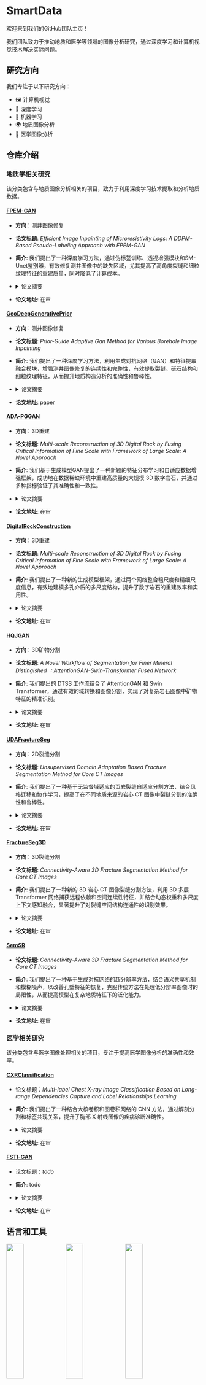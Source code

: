 # SmartData

欢迎来到我们的GitHub团队主页！

我们团队致力于推动地质和医学等领域的图像分析研究，通过深度学习和计算机视觉技术解决实际问题。


## 研究方向
我们专注于以下研究方向：

- 🖼️ 计算机视觉
- 🧠 深度学习
- 🤖 机器学习
- 🌍 地质图像分析
- 🏥 医学图像分析


## 仓库介绍

### 地质学相关研究

该分类包含与地质图像分析相关的项目，致力于利用深度学习技术提取和分析地质数据。

#### [FPEM-GAN](https://github.com/QUST-SmartData/FPEM-GAN)

- **方向**：测井图像修复

- **论文标题**: *Efficient Image Inpainting of Microresistivity Logs: A DDPM-Based Pseudo-Labeling Approach with FPEM-GAN*

- **简介**: 我们提出了一种深度学习方法，通过伪标签训练、透视增强模块和SM-Unet鉴别器，有效修复测井图像中的缺失区域，尤其提高了高角度裂缝和细粒纹理特征的重建质量，同时降低了计算成本。

- <details>
    <summary>论文摘要</summary>
    In the process of geophysical exploration, the logging image is incomplete due to the mismatch between the size of the logging instrument and the size of the borehole. The missing data will seriously affect the geologic analysis. However, due to the situation of lacking complete images as training labels, existing methods are generally based on usually used algorithms or unsupervised learning methods, which bring abundant computation and time-consuming. In addition, the results match not very well as high-angle fractures appeared a lot and also the fine-grained texture in the inpainted regions. It significantly affects the discrimination of the interpretation for geological phenomena. To solve the aboved problem, we propose a deep learning method to inpaint strati-graphic features. First, to conduct the consuming time and according to the issues of less labels for training, we proposed a new method with pseudo-labeled training datasets in the inpainting process. Second, in order to improve the accuracy of inpainting to high-angle fractures, we also proposed a Fusion-Perspective-Enhancement Module (FPEM), which can effectively infer the missing regions based on the contextual guidance. Finally, to better describe the fine-grained texture, we proposed a new discriminator called SM-Unet, which help enhancing much more textured features highlighting to the fine-grained, the new discriminator can adjust the weight of various regions through producing soft labeling during the training procedure. The Peak Signal-to-Noise Ratio of the proposed algorithm in the logging image dataset is 25.35, the highest Structural Similarity Index is 0.901. Compared to the state-of-the-art methods, the proposed method shows good results matching very well especially for high-angle fractures and fine-grained textured features, and costs less computation.
</details>

- **论文地址**: 在审


#### [GeoDeepGenerativePrior](https://github.com/QUST-SmartData/GeoDeepGenerativePrior)

- **方向**：测井图像修复

- **论文标题**: *Prior-Guide Adaptive Gan Method for Various Borehole Image Inpainting*

- **简介**: 我们提出了一种深度学习方法，利用生成对抗网络（GAN）和特征提取融合模块，增强测井图像修复的连续性和完整性，有效提取裂缝、砾石结构和细粒纹理特征，从而提升地质构造分析的准确性和鲁棒性。

- <details>
    <summary>论文摘要</summary>
    During geophysical exploration, inpainting defective logging images caused by mismatches between logging tools and borehole sizes can affect fracture and hole extraction, petrographic analysis and stratigraphic studies. However, existing methods do not describe stratigraphic continuity enough. Also, they ignore the completeness of characterization in terms of fractures, gravel structures, and fine-grained textures in the logging images. To address these issues, we propose a deep learning method for inpainting stratigraphic features. Firstly, to enhance the continuity of image inpainting, we build a generative adversarial network (GAN) and train it on numerous natural images to extract relevant features that guide the recovery of continuity characteristics. Secondly, to ensure complete structural and textural features are present in geological formations, we introduce a feature-extraction-fusion module with a co-occurrence mechanism consisting of channel attention(CA) and self-attention(SA). CA improves texture effects by adaptively adjusting control parameters based on highly correlated prior features from electrical logging images. SA captures long-range contextual associations across pre-inpainted gaps to improve completeness in fractures and gravels structure representation. The proposed method has been tested on various borehole images demonstrating its reliability and robustness.
</details>

- **论文地址**: [paper](https://doi.org/10.1190/geo2023-0418.1)


#### [ADA-PGGAN](https://github.com/QUST-SmartData/ADA-PGGAN)

- **方向**：3D重建

- **论文标题**: *Multi-scale Reconstruction of 3D Digital Rock by Fusing Critical Information of Fine Scale with Framework of Large Scale: A Novel Approach*

- **简介**: 我们基于生成模型GAN提出了一种新颖的特征分布学习和自适应数据增强框架，成功地在数据稀缺环境中重建高质量的大规模 3D 数字岩石，并通过多种指标验证了其准确性和一致性。

- <details>
    <summary>论文摘要</summary>
    Amounts of digital rock samples are crucial for studying pore properties. However, it is currently challenging due to equipment limitations or cost considerations. To address this issue, we propose sorts of reconstruction solutions under Data-Scarce Scenarios based on latent inversion predict from proposed generative model. Firstly, A novel featured distribution learning model was proposed though O-ResNet50 network training for prepared inversion. During inversion, the latent vectors predict from mentioned learning model is prepared to interpolate into latent space of given images. To stably produce high-quality images, Adaptive Data Augmentation Progressive Growing Generative Adversarial Network (ADA-PGGAN) is proposed, which includes a mechanism to supervise discriminator's overfitting and automatically adjust levels of data augmentation. Subsequently, interpolated latent vectors are input into the generator to progressively increase image resolution and reconstruct large-scale 3D digital rocks.Finally, evaluations using various metrics were conducted in both 2D and 3D on our results. The Sliced Wasserstein Distance (SWD) was used to assess our proposed data augmentation operation. The majority of SWD values remained below 0.01, with further decreases as resolution increased. Furthermore, generated images accurately exhibited core characteristics.We also evaluated our results in 3D with corresponding metrics, structural properties to indicate consistency with given samples.
</details>

- **论文地址**: 在审



#### [DigitalRockConstruction](https://github.com/QUST-SmartData/DigitalRockConstruction)

- **方向**：3D重建

- **论文标题**: *Multi-scale Reconstruction of 3D Digital Rock by Fusing Critical Information of Fine Scale with Framework of Large Scale: A Novel Approach*

- **简介**: 我们提出了一种新的生成模型框架，通过两个网络整合粗尺度和精细尺度信息，有效地建模多孔介质的多尺度结构，提升了数字岩石的重建效率和实用性。

- <details>
    <summary>论文摘要</summary>
    The digital modeling of microstructure is crucial for investigating the physical and transport properties of porous media. Multi-scale modeling of porous media can effectively characterize both coarse-scale and fine-scale information in high-resolution 3D pore structure models with a large field of view (FoV). Currently, there is a lack of comprehensive framework studies on various subscale components that can be integrated with existing scales, such as micropor, mineral-clay, microcracks, etc. To tackle this issue, we propose a novel framework that utilizes combinations of generative models. One of which focuses on predicting coarse-scale structures, while another network fills in fine-scale information to generate combinate-scale structures.
    In the first network, WGAN is selected as basic training network, inputing 3D noises into the generative network and producing images of coarse-scale as output under the supervision of an adversarial network. We make a datasets designed for the adversarial network which only contains coarse-scale images. The other generative network is built for being injected fine-scale information into the coarsescale 3D images generated through the first generator. During the process, we input two-dimensional high-resolution imageswith fine-scale information into the discriminator to generate a multi-scale images. Taking anisotropy into consideration, loss function combinations are presented to deal with. We conduct a case study on a multi-scale digital rock reconstructed of intra-grain pores into inter-grain pores through our approach. Through qualitative and quantitative comparison, it is demonstrated that our method is more practical and efficient than the latest numerical reconstruction methods.
</details>

- **论文地址**: 在审


#### [HQJGAN](https://github.com/QUST-SmartData/HQJGAN)

- **方向**：3D矿物分割

- **论文标题**: *A Novel Workflow of  Segmentation for Finer Mineral Distingished ：AttentionGAN-Swin-Transformer Fused Network*

- **简介**: 我们提出的 DTSS 工作流结合了 AttentionGAN 和 Swin Transformer，通过有效的域转换和图像分割，实现了对复杂岩石图像中矿物特征的精准识别。

- <details>
    <summary>论文摘要</summary>
    We proposed a workflow - DTSS (Domain Transformation and Semantic Segmentation): first use AttentionGAN to convert the CT image domain to the (SEM) scanning electron microscope image domain, and then use Swin Transformer to perform image segmentation. By introducing attention masks and content masks, AttentionGAN can more effectively learn the mapping relationship between the two domains, thereby generating images in the corresponding target domain.
    On the basis of domain transformation, we further use Swin-Transformer for image segmentation. Swin-Transformer is a Transformer-based model that efficiently processes image data through a self-attention mechanism. Compared with traditional convolutional neural networks (CNN), Swin-Transformer's global receptive field and stronger modeling capabilities give it significant advantages when processing complex, multi-mineral rock images. Swin-Transformer is able to capture long-range dependencies in images, which is particularly important for identifying and segmenting mineral dependencies in rocks.
</details>

- **论文地址**: 在审


#### [UDAFractureSeg](https://github.com/QUST-SmartData/UDAFractureSeg)

- **方向**：2D裂缝分割

- **论文标题**: *Unsupervised Domain Adaptation Based Fracture Segmentation Method for Core CT Images*

- **简介**: 我们提出了一种基于无监督域适应的页岩裂缝自适应分割方法，结合风格迁移和协作学习，提高了在不同地质来源的岩心 CT 图像中裂缝分割的准确性和鲁棒性。

- <details>
    <summary>论文摘要</summary>
    Segmentation of fractures in Computed Tomography (CT) images of cores is crucial in the analysis of rock physical properties. While supervised learning methods have shown significant success in fracture detection, their performance heavily depends on large labeled datasets. However, labeling images is time-consuming and prone to human error. Moreover, these methods often struggle to effectively generalize to unseen datasets due to differences among source and target images. To address this issue, this paper proposes an unsupervised domain-based adaptive segmentation method for shale fractures. The method consists of two parts: StyleFlow-based Style Transfer and Collaborative Learning based Multi-source Domain Adaptation. Firstly, an image style transfer method is introduced to align the images, reducing the difference in gray scale and noise distribution between the source and target domains. Secondly, the Collaborative Learning based Multi-source Domain Adaptation comprises three modules: a segmentation network module, a domain adaptation module, and a collaborative learning module. The segmentation network adopts a modified U-Net with a multi-scale attention mechanism introduced in the encoder part to capture fracture features at different scales in core. Channel and spatial attention mechanisms are also introduced in the decoder part to compensate for loss of spatial structure information caused by downsampling. The domain adaptive module recognizes inter-domain differences and adapts the model with discriminators and adversarial learning to reduce differences in feature or class distributions between source and target domains. The collaborative learning module further corrects unlabeled target domain data using model-generated pseudo-labels, thus improving domain adaptation accuracy. In this way, the segmentation knowledge learned from pavements can be transferred to the core CT image, which enables the adaptive segmentation of core fractures. We conducted experiments on shale datasets from two different geological sources and compared them with existing methods. The results demonstrate that the proposed method exhibits high accuracy and robustness in the segmentation of fractures.
</details>

- **论文地址**: 在审


#### [FractureSeg3D](https://github.com/QUST-SmartData/FractureSeg3D)

- **方向**：3D裂缝分割

- **论文标题**: *Connectivity-Aware 3D Fracture Segmentation Method for Core CT Images*

- **简介**: 我们提出了一种新的 3D 岩心 CT 图像裂缝分割方法，利用 3D 多层 Transformer 网络捕获远程依赖和空间连续性特征，并结合动态权重和多尺度上下文感知融合，显著提升了对裂缝空间结构连通性的识别效果。

- <details>
    <summary>论文摘要</summary>
    Accurately extracting the fracture structures from three-dimensional (3D) computed tomography (CT) images is essential for simulating and analyzing the physical properties of digital rocks. However, the heterogeneity within the rocks makes it difficult for threshold-based methods to identify blurred fracture boundaries. Furthermore, fractures have a complex spatial topological structure, resulting in existing slice-based segmentation methods ineffective in capturing spatial connectivity information. To address the above problems, a novel fracture segmentation method for 3D core CT images is proposed in this study. Firstly, we introduced a 3D multi-layer Transformer network to capture long-range dependence information and pixel spatial continuity features between adjacent layers.
    Then, we fed three axial slices into a 2D multi-layer Transformer network to extract anisotropic features from multi-views. Subsequently, these features are fed into the Gradient Boosting Decision Tree (GBDT) module, which is iteratively enhanced by weaker learners to obtain preliminary segmentation probability maps. To correct the contribution of these maps to the segmentation results, we add dynamic weights to each of them and adjust it by backpropagation of the loss function. Finally, a multi-scale context-aware fusion module fused spatial continuity features with these maps to obtain segmentation results. We compare it with other state-of-the-art methods and the experiment results demonstrate the superiority of our method in spatial structure connectivity of fracture.
</details>

- **论文地址**: 在审


#### [SemSR](https://github.com/QUST-SmartData/SemSR)

- **论文标题**: *Connectivity-Aware 3D Fracture Segmentation Method for Core CT Images*

- **简介**: 我们提出了一种基于生成对抗网络的超分辨率方法，结合语义共享机制和模糊噪声，以改善孔壁特征的恢复，克服传统方法在处理低分辨率图像时的局限性，从而提高模型在复杂地质特征下的泛化能力。

- <details>
    <summary>论文摘要</summary>
    The roughness of pore walls is a crucial factor in studying fluid flow within the pore space. Combining data from different imaging modalities and using deep learning-based super-resolution (SR) methods, a comprehensive view with intricate specific features would be obtained.The relationship between pore wall and pore space is typically representative of geological characterization, which distinguishes among different components. However, current SR methods often overlook geological component regions and incorporate various mechanisms that increase the model's weight and computational demands. To tackle these issues, we employ a Generative Adversarial Network and propose a semantic sharing mechanism to collaborate with the injection of geological characterization. In addition, matching low-resolution (LR) and high-resolution (HR) images is a major challenge. It is common practice to down-sample HR images to obtain pairs of LR images. However, the LR images obtained by these methods still contain lots of details, which weakens the model's generalization ability in real-world scenarios. Therefore, we developed a novel method that introduces intentional blurring noises and multi-sampling operations utilized during data augmentation. Finally, we compare our method with other state-of-the-art methods using proposed indicators to recover the true characteristics of the hole wall, proving the superiority of our method.
</details>

- **论文地址**: 在审


### 医学相关研究
该分类包含与医学图像处理相关的项目，专注于提高医学图像分析的准确性和效率。

#### [CXRClassification](https://github.com/QUST-SmartData/CXRClassification)
- 论文标题：*Multi-label Chest X-ray Image Classification Based on Long-range Dependencies Capture and Label Relationships Learning*

- **简介**: 我们提出了一种结合大核卷积和图卷积网络的 CNN 方法，通过解剖分割和标签共现关系，提升了胸部 X 射线图像的疾病诊断准确性。

- <details>
    <summary>论文摘要</summary>
    Diagnosing chest diseases from X-ray images using convolutional neural networks (CNNs) is an active area of research. However, existing methods mostly focus on extracting feature information from local regions for prediction, while ignoring the larger-scale image contextual information. Moreover, anatomical segmentation knowledge and co-occurrence relationships among labels, which are important for classification, are not fully utilized. To address the above problems, we proposed a method to capture long-range dependent information in chest X-ray images using a CNN with large kernel convolution. Furthermore, it captures the detailed features of the interest region through anatomical segmentation and builds the potential relationships of different diseases using a graph convolutional network (GCN). Firstly, we pre-trained UNet from a dataset with organ-level annotations for segmenting anatomical regions of interest in the images. Secondly, we build a four-stage backbone network using the large kernel attention (LKA) mechanism and superimpose anatomically segmented regions on the feature maps of each stage to obtain different scales of feature maps for the regions of interest. Thirdly, we utilized a GCN to obtain a co-occurrence matrix representing the potential relationships between all disease labels in the training dataset. Finally, we get the disease diagnosis by combining the label co-occurrence matrix and the visual feature maps. We experimentally show that our proposed method achieves excellent AUC scores of 91.5%, 84.5%, and 82.5% on three publicly available CXR datasets–NIH, Stanford CheXpert, and MIMIC-CXR-JPG, respectively.
</details>

- **论文地址**: 在审


#### [FSTI-GAN](https://github.com/QUST-SmartData/FSTI-GAN)
- 论文标题：*todo*

- **简介**: todo

- <details>
    <summary>论文摘要</summary>
    todo
</details>

- **论文地址**: 在审


## 语言和工具

<!-- Your github readme stats
You can use this api: https://github.com/anuraghazra/github-readme-stats
-->
<p>
  <!-- Your languages and tools. Be careful with the alignment. 
  You can use this sites to get logos: https://www.vectorlogo.zone or https://simpleicons.org/
  -->
  <code><img width="30%" src="https://www.vectorlogo.zone/logos/python/python-ar21.svg"></code>
  <code><img width="30%" src="https://www.vectorlogo.zone/logos/numpy/numpy-ar21.svg"></code>
  <code><img width="30%" src="https://www.vectorlogo.zone/logos/pytorch/pytorch-ar21.svg"></code>
  <br />
  <code><img width="30%" src="https://www.vectorlogo.zone/logos/tensorflow/tensorflow-ar21.svg"></code>
  <code><img width="30%" src="https://www.vectorlogo.zone/logos/jupyter/jupyter-ar21.svg"></code>
  <code><img width="30%" src="https://www.vectorlogo.zone/logos/json/json-ar21.svg"></code>
  <br />
  <code><img width="30%" src="https://www.vectorlogo.zone/logos/mysql/mysql-ar21.svg"></code>
  <code><img width="30%" src="https://www.vectorlogo.zone/logos/google_cloud/google_cloud-ar21.svg"></code>
  <code><img width="30%" src="https://www.vectorlogo.zone/logos/docker/docker-ar21.svg"></code>
  <br />
  <code><img width="30%" src="https://www.vectorlogo.zone/logos/git-scm/git-scm-ar21.svg"></code>
  <code><img width="30%" src="https://www.vectorlogo.zone/logos/github/github-ar21.svg"></code>
  <code><img width="30%" src="https://www.vectorlogo.zone/logos/visualstudio_code/visualstudio_code-ar21.svg"></code>
    

</p>


## 统计信息

<img width="95%" src="https://github-readme-stats.vercel.app/api?username=QUST-SmartData&theme=ambient_gradient&show_icons=true&hide_border=true">

<img width="95%" src="https://github-readme-stats.vercel.app/api/top-langs/?username=QUST-SmartData&hide=jupyter%20notebook&show_icons=true&hide_border=true&layout=donut">

## 联系我们

如有问题或合作意向，请联系团队负责人 [王鑫](mailto:lex.wangx@qust.edu.cn) 。
